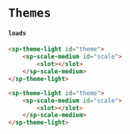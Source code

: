 # `Themes`

#### `loads`

```html
<sp-theme-light id="theme">
    <sp-scale-medium id="scale">
        <slot></slot>
    </sp-scale-medium>
</sp-theme-light>
```

```html
<sp-theme-light id="theme">
    <sp-scale-medium id="scale">
        <slot></slot>
    </sp-scale-medium>
</sp-theme-light>
```

